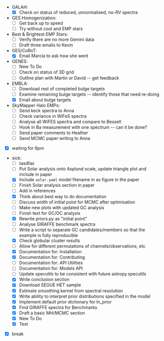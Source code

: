 - GALAH:
  - [X] Check on status of reduced, unnormalised, no-RV spectra
- GES Homogenization:
  - [ ] Get back up to speed 
  - [ ] Try without cool and EMP stars
- Best & Brightest EMP Stars:
  - [ ] Verify there are no more Gemini data
  - [ ] Draft three emails to Kevin
- GES/CoRoT:
  - [X] Email Marcia to ask how she went
- GENES:
  - [ ] New To Do
  - [ ] Check on status of 3D grid
  - [ ] Outline plan with Martin or David -- get feedback
- EMBLA:
  - [ ] Download rest of completed bulge targets
  - [ ] Examine remaining bulge targets -- identify those that need re-doing
  - [X] Email about bulge targets 
- SkyMapper Halo EMPs:
  - [ ] Send keck spectra to Anna
  - [ ] Check variance in WiFeS spectra
  - [ ] Analyse all WiFES spectra and compare to Bessell
  - [ ] Hook in Ba measurement with one spectrum -- can it be done?
  - [ ] Send paper comments to Heather
  - [ ] Send MCMC paper writing to Anna 
- [X] waiting for 6pm
- sick:
  - [ ] tasdfas
  - [ ] Put Solar analysis onto Asplund scale, update triangle plot and include in paper
  - [X] Include `solar.yaml` model filename in as figure in the paper
  - [ ] Finish Solar analysis section in paper
  - [ ] Add in references
  - [X] Think about best way to do documentation
  - [ ] Discuss width of initial point for MCMC after optimisation
  - [ ] Make new plots with updated GC analysis
  - [ ] Finish text for GC/OC analysis
  - [X] Rewrite priors.py as "initial point"
  - [ ] Analyse GIRAFFE benchmark spectra
  - [ ] Write a script to separate GC candidates/members so that the example is fully reproducible
  - [X] Check globular cluster results
  - [ ] Allow for different permutations of channels/observations, etc
  - [X] Documentation for: Installation
  - [X] Documentation for: Contributing
  - [ ] Documentation for: API Utilities
  - [ ] Documentation for: Models API 
  - [ ] Update specutils to be consistent with future astropy.specutils
  - [X] Write conclusion section
  - [X] Download SEGUE HET sample
  - [X] Estimate smoothing kernel from spectral resolution
  - [X] Write ability to interpret prior distributions specified in the model
  - [X] Implement default prior dictionary for ln_prior
  - [X] Find GIRAFFE spectra for Benchmarks
  - [X] Draft a basic MH/MCMC section
  - [X] New To Do
  - [X] Test
- [X] break
